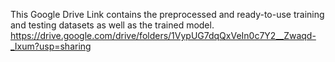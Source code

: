 This Google Drive Link contains the preprocessed and ready-to-use training and testing datasets as well as the trained model.
https://drive.google.com/drive/folders/1VypUG7dqQxVeIn0c7Y2__Zwaqd-_Ixum?usp=sharing
